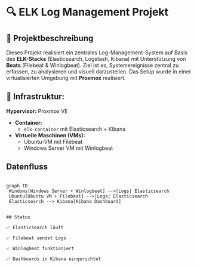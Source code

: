 # 🔍 ELK Log Management Projekt

## 🧾 Projektbeschreibung

Dieses Projekt realisiert ein zentrales Log-Management-System auf Basis des **ELK-Stacks** (Elasticsearch, Logstash, Kibana) mit Unterstützung von **Beats** (Filebeat & Winlogbeat). Ziel ist es, Systemereignisse zentral zu erfassen, zu analysieren und visuell darzustellen. Das Setup wurde in einer virtualisierten Umgebung mit **Proxmox** realisiert.


## 🔧 Infrastruktur:

 **Hypervisor:** Proxmox VE
- **Container:** 
  - `elk-container` mit Elasticsearch + Kibana
- **Virtuelle Maschinen (VMs):** 
  - Ubuntu-VM mit Filebeat 
  - Windows Server VM mit Winlogbeat


## Datenfluss


 ```mermaid

 graph TD
  Windows[Windows Server + Winlogbeat] -->|Logs| Elasticsearch
  Ubuntu[Ubuntu VM + Filebeat] -->|Logs| Elasticsearch
  Elasticsearch --> Kibana[Kibana Dashboard]


## Status

✅ Elasticsearch läuft  

✅ Filebeat sendet Logs  

✅ Winlogbeat funktioniert  

✅ Dashboards in Kibana eingerichtet


